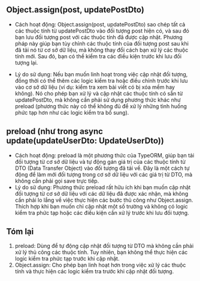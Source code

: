 ## Object.assign(post, updatePostDto)

- Cách hoạt động:
  Object.assign(post, updatePostDto) sao chép tất cả các thuộc tính từ updatePostDto vào đối tượng post hiện có, và sau đó bạn lưu đối tượng post với các thuộc tính đã được cập nhật.
  Phương pháp này giúp bạn tùy chỉnh các thuộc tính của đối tượng post sau khi đã tải nó từ cơ sở dữ liệu, mà không thay đổi cách bạn xử lý các thuộc tính mới. Sau đó, bạn có thể kiểm tra các điều kiện trước khi lưu đối tượng lại.

- Lý do sử dụng:
  Nếu bạn muốn linh hoạt trong việc cập nhật đối tượng, đồng thời có thể thêm các logic kiểm tra hoặc điều chỉnh trước khi lưu vào cơ sở dữ liệu (ví dụ: kiểm tra xem bài viết có bị xóa mềm hay không).
  Nó cho phép bạn xử lý và cập nhật các thuộc tính có sẵn từ updatePostDto, mà không cần phải sử dụng phương thức khác như preload (phương thức này có thể không đủ để xử lý những tình huống phức tạp hơn như các logic kiểm tra bổ sung).

## preload (như trong async update(updateUserDto: UpdateUserDto))

- Cách hoạt động:
  preload là một phương thức của TypeORM, giúp bạn tải đối tượng từ cơ sở dữ liệu và tự động gán giá trị của các thuộc tính từ DTO (Data Transfer Object) vào đối tượng đã tải về.
  Đây là một cách tự động để làm mới đối tượng trong cơ sở dữ liệu với các giá trị từ DTO, mà không cần phải gọi save trực tiếp.
- Lý do sử dụng:
  Phương thức preload rất hữu ích khi bạn muốn cập nhật đối tượng từ cơ sở dữ liệu với các dữ liệu đã được xác nhận, mà không cần phải lo lắng về việc thực hiện các bước thủ công như Object.assign.
  Thích hợp khi bạn muốn chỉ cập nhật một số trường và không có logic kiểm tra phức tạp hoặc các điều kiện cần xử lý trước khi lưu đối tượng.

## Tóm lại

1. preload: Dùng để tự động cập nhật đối tượng từ DTO mà không cần phải xử lý thủ công các thuộc tính. Tuy nhiên, bạn không thể thực hiện các logic kiểm tra phức tạp trước khi cập nhật.
2. Object.assign: Cho phép bạn linh hoạt hơn trong việc xử lý các thuộc tính và thực hiện các logic kiểm tra trước khi cập nhật đối tượng.
